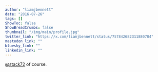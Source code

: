 ```yaml
---
author: "liamjbennett"
date: "2016-07-26"
tags: []
ShowToc: false
ShowBreadCrumbs: false
thumbnail: "/img/main/profile.jpg"
twitter_link: "https://x.com/liamjbennett/status/757842682311880704"
mastodon_link: ""
bluesky_link: ""
linkedin_link: ""
---
```


[@stack72](https://x.com/stack72) of course.

